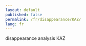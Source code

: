 ```yaml
---
layout: default
published: false
permalink: /fr/disappearance/KAZ/
lang: fr
---
```


disappearance analysis KAZ
